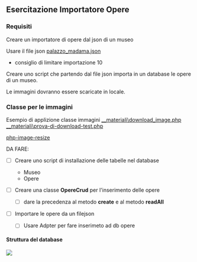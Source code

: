 ## Esercitazione Importatore Opere

### Requisiti

Creare un importatore di opere dal json di un museo

Usare il file json [palazzo_madama.json](__materiali/palazzo_madama.json)

- consiglio di limitare importazione 10

Creare uno script che partendo dal file json importa in un database le opere di un museo.

Le immagini dovranno essere scaricate in locale.

### Classe per le immagini

Esempio di applizione classe immagini
[__materiali\download_image.php](__materiali\download_image.php)
[__materiali\prova-di-download-test.php](__materiali\prova-di-download-test.php)

[php-image-resize](https://github.com/gumlet/php-image-resize)

DA FARE:

- [ ] Creare uno script di installazione delle tabelle nel database
  - Museo
  - Opere

- [ ] Creare una classe **OpereCrud** per l'inserimento delle opere
  - [ ] dare la precedenza al metodo **create** e al metodo **readAll**  

- [ ] Importare le opere da un filejson
  - [ ] Usare Adpter per fare inserimeto ad db opere

#### Struttura del database

<img src="//www.plantuml.com/plantuml/png/RO_1IiDG44NtynMNRhH2G8Hif9Ikt8Ze1mWo9aCpcFScJEO9fVNVJID1XIulXtEOsOt17YNrT8LEMq5qWd6mM7QZtlH2uuVcWPqJUiqIXq5W7fqHIGwD0rPFPHHR0KS2Rj9vl6cBU-IItiL1G5KHa2q9VVrgpuCuBnhil7wyrz0Ss6nU7hVRcItDF-nXOajuobblCyGdUzEnNz_LzPe0Bc4k5r7BmS1_LD-kGO2cn7lDbxpf_lbTu7IgNFTTL7O4vbze9xajgVy6">
